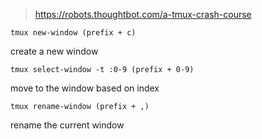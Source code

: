 > https://robots.thoughtbot.com/a-tmux-crash-course

```
tmux new-window (prefix + c)

```
create a new window
```
tmux select-window -t :0-9 (prefix + 0-9)
```
move to the window based on index
```
tmux rename-window (prefix + ,)
```
rename the current window

